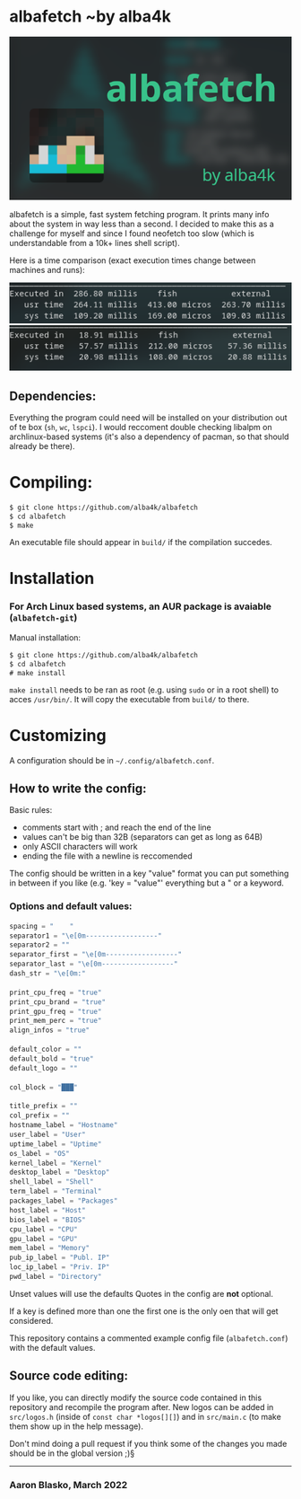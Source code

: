 # albafetch ~by alba4k

![intro](images/albafetch.png)

albafetch is a simple, fast system fetching program. It prints many info about the system in way less than a second. I decided to make this as a challenge for myself and since I found neofetch too slow (which is understandable from a 10k+ lines shell script).

Here is a time comparison (exact execution times change between machines and runs):

![neofetch](images/time_neofetch.png)
![albafetch](images/time_albafetch.png)

## Dependencies:

Everything the program could need will be installed on your distribution out of te box (`sh`, `wc`, `lspci`).
I would reccoment double checking libalpm on archlinux-based systems (it's also a dependency of pacman, so that should already be there).

# Compiling:
```shell
$ git clone https://github.com/alba4k/albafetch
$ cd albafetch
$ make
```
An executable file should appear in `build/` if the compilation succedes.

# Installation
### For Arch Linux based systems, an AUR package is avaiable (`albafetch-git`)

Manual installation:

```
$ git clone https://github.com/alba4k/albafetch
$ cd albafetch
# make install
```

`make install` needs to be ran as root (e.g. using `sudo` or in a root shell) to acces `/usr/bin/`. It will copy the executable from `build/` to there.



# Customizing
A configuration should be in `~/.config/albafetch.conf`.

## How to write the config:
Basic rules:
* comments start with ; and reach the end of the line
* values can't be big than 32B (separators can get as long as 64B)
* only ASCII characters will work
* ending the file with a newline is reccomended

The config should be written in a key "value" format you can put something in between if you like (e.g. 'key = "value"' everything but a " or a keyword.

### Options and default values:
``` python
spacing = "    "
separator1 = "\e[0m------------------"
separator2 = ""
separator_first = "\e[0m------------------"
separator_last = "\e[0m------------------"
dash_str = "\e[0m:"

print_cpu_freq = "true"
print_cpu_brand = "true"
print_gpu_freq = "true"
print_mem_perc = "true"
align_infos = "true"

default_color = ""
default_bold = "true"
default_logo = ""

col_block = "███"

title_prefix = ""
col_prefix = ""
hostname_label = "Hostname"
user_label = "User"
uptime_label = "Uptime"
os_label = "OS"
kernel_label = "Kernel"
desktop_label = "Desktop"
shell_label = "Shell"
term_label = "Terminal"
packages_label = "Packages"
host_label = "Host"
bios_label = "BIOS"
cpu_label = "CPU"
gpu_label = "GPU"
mem_label = "Memory"
pub_ip_label = "Publ. IP"
loc_ip_label = "Priv. IP"
pwd_label = "Directory"
```

Unset values will use the defaults
Quotes in the config are **not** optional.

If a key is defined more than one the first one is the only oen that will get considered.

This repository contains a commented example config file (`albafetch.conf`) with the default values.

## Source code editing:
If you like, you can directly modify the source code contained in this repository and recompile the program after. New logos can be added in `src/logos.h` (inside of `const char *logos[][]`) and in `src/main.c` (to make them show up in the help message).

Don't mind doing a pull request if you think some of the changes you made should be in the global version ;)§

---

### Aaron Blasko, March 2022
